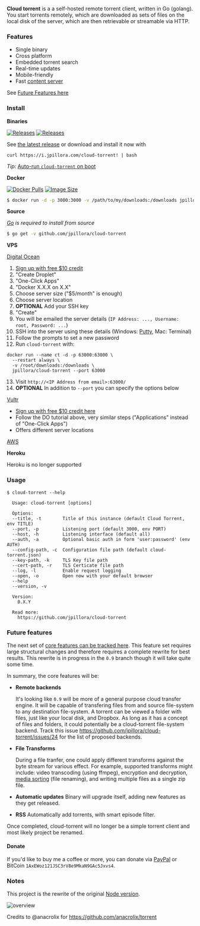 **Cloud torrent** is a a self-hosted remote torrent client, written in Go (golang). You start torrents remotely, which are downloaded as sets of files on the local disk of the server, which are then retrievable or streamable via HTTP.

### Features

* Single binary
* Cross platform
* Embedded torrent search
* Real-time updates
* Mobile-friendly
* Fast [content server](http://golang.org/pkg/net/http/#ServeContent)

See [Future Features here](#future-features)

### Install

**Binaries**

[![Releases](https://img.shields.io/github/release/jpillora/cloud-torrent.svg)](https://github.com/jpillora/cloud-torrent/releases) [![Releases](https://img.shields.io/github/downloads/jpillora/cloud-torrent/total.svg)](https://github.com/jpillora/cloud-torrent/releases)

See [the latest release](https://github.com/jpillora/cloud-torrent/releases/latest) or download and install it now with

```
curl https://i.jpillora.com/cloud-torrent! | bash
```

*Tip*: [Auto-run `cloud-torrent` on boot](https://github.com/jpillora/cloud-torrent/wiki/Auto-Run-on-Reboot)

**Docker**

[![Docker Pulls](https://img.shields.io/docker/pulls/jpillora/cloud-torrent.svg)][dockerhub] [![Image Size](https://images.microbadger.com/badges/image/jpillora/cloud-torrent.svg)][dockerhub]

[dockerhub]: https://hub.docker.com/r/jpillora/cloud-torrent/

``` sh
$ docker run -d -p 3000:3000 -v /path/to/my/downloads:/downloads jpillora/cloud-torrent
```

**Source**

*[Go](https://golang.org/dl/) is required to install from source*

``` sh
$ go get -v github.com/jpillora/cloud-torrent
```

**VPS**

[Digital Ocean](https://m.do.co/c/011fa87fde07)

  1. [Sign up with free $10 credit](https://m.do.co/c/011fa87fde07)
  2. "Create Droplet"
  3. "One-Click Apps"
  4. "Docker X.X.X on X.X"
  5. Choose server size ("$5/month" is enough)
  6. Choose server location
  7. **OPTIONAL** Add your SSH key
  8. "Create"
  9. You will be emailed the server details (`IP Address: ..., Username: root, Password: ...`)
  10. SSH into the server using these details (Windows: [Putty](https://the.earth.li/~sgtatham/putty/latest/x86/putty.exe), Mac: Terminal)
  11. Follow the prompts to set a new password
  12. Run `cloud-torrent` with:

    docker run --name ct -d -p 63000:63000 \
      --restart always \
      -v /root/downloads:/downloads \
      jpillora/cloud-torrent --port 63000

  13. Visit `http://<IP Address from email>:63000/`
  14. **OPTIONAL** In addition to `--port` you can specify the options below

[Vultr](http://www.vultr.com/?ref=6947403-3B)

* [Sign up with free $10 credit here](http://www.vultr.com/?ref=6947403-3B)
* Follow the DO tutorial above, very similar steps ("Applications" instead of "One-Click Apps")
* Offers different server locations

[AWS](https://aws.amazon.com)

**Heroku**

Heroku is no longer supported

### Usage

```
$ cloud-torrent --help

  Usage: cloud-torrent [options]

  Options:
  --title, -t        Title of this instance (default Cloud Torrent, env TITLE)
  --port, -p         Listening port (default 3000, env PORT)
  --host, -h         Listening interface (default all)
  --auth, -a         Optional basic auth in form 'user:password' (env AUTH)
  --config-path, -c  Configuration file path (default cloud-torrent.json)
  --key-path, -k     TLS Key file path
  --cert-path, -r    TLS Certicate file path
  --log, -l          Enable request logging
  --open, -o         Open now with your default browser
  --help
  --version, -v

  Version:
    0.X.Y

  Read more:
    https://github.com/jpillora/cloud-torrent

```

### Future features

The next set of [core features can be tracked here](https://github.com/jpillora/cloud-torrent/issues?q=is%3Aopen+is%3Aissue+label%3Acore-feature). This feature set requires large structural changes and therefore requires a complete rewrite for best results. This rewrite is in progress in the `0.9` branch though it will take quite some time.

In summary, the core features will be:

* **Remote backends**

  It's looking like `0.9` will be more of a general purpose cloud transfer engine. It will be capable of transfering files from and source file-system to any destination file-system. A torrent can be viewed a folder with files, just like your local disk, and Dropbox. As long as it has a concept of files and folders, it could potentially be a cloud-torrent file-system backend. Track this issue https://github.com/jpillora/cloud-torrent/issues/24 for the list of proposed backends.

* **File Transforms**

  During a file tranfer, one could apply different transforms against the byte stream for various effect. For example, supported transforms might include: video transcoding (using ffmpeg), encryption and decryption, [media sorting](https://github.com/jpillora/cloud-torrent/issues/4) (file renaming), and writing multiple files as a single zip file.
  
* **Automatic updates** Binary will upgrade itself, adding new features as they get released.
  
* **RSS** Automatically add torrents, with smart episode filter.

Once completed, cloud-torrent will no longer be a simple torrent client and most likely project be renamed.

#### Donate

If you'd like to buy me a coffee or more, you can donate via [PayPal](https://www.paypal.com/cgi-bin/webscr?cmd=_xclick&business=dev%40jpillora%2ecom&lc=AU&item_name=Open%20Source%20Donation&button_subtype=services&currency_code=USD&bn=PP%2dBuyNowBF%3abtn_buynowCC_LG%2egif%3aNonHosted) or BitCoin `1AxEWoz121JSC3rV8e9MkaN9GAc5Jxvs4`.

### Notes

This project is the rewrite of the original [Node version](https://github.com/jpillora/node-torrent-cloud).

![overview](https://docs.google.com/drawings/d/1ekyeGiehwQRyi6YfFA4_tQaaEpUaS8qihwJ-s3FT_VU/pub?w=606&h=305)

Credits to @anacrolix for https://github.com/anacrolix/torrent


